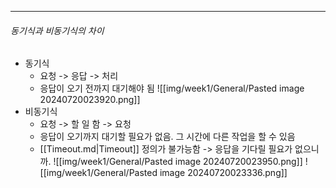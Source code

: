 --- 
###### 동기식과 비동기식의 차이
- 동기식
	- 요청 -> 응답 -> 처리
	- 응답이 오기 전까지 대기해야 됨
	![[img/week1/General/Pasted image 20240720023920.png]]
- 비동기식
	- 요청 -> 할 일 함 -> 요청
	- 응답이 오기까지 대기할 필요가 없음. 그 시간에 다른 작업을 할 수 있음
	- [[Timeout.md|Timeout]] 정의가 불가능함 -> 응답을 기다릴 필요가 없으니까.
	![[img/week1/General/Pasted image 20240720023950.png]]
![[img/week1/General/Pasted image 20240720023336.png]]
